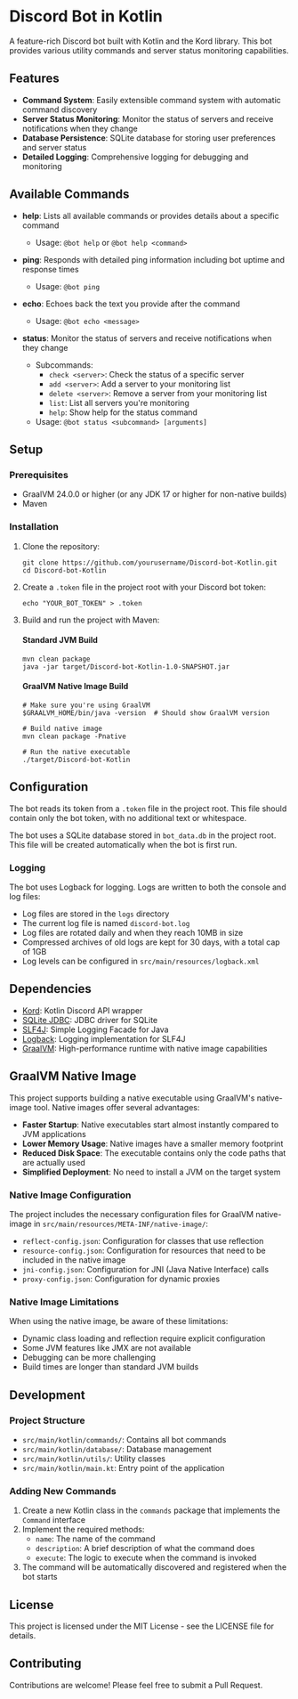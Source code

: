 # Discord Bot in Kotlin

A feature-rich Discord bot built with Kotlin and the Kord library. This bot provides various utility commands and server
status monitoring capabilities.

## Features

- **Command System**: Easily extensible command system with automatic command discovery
- **Server Status Monitoring**: Monitor the status of servers and receive notifications when they change
- **Database Persistence**: SQLite database for storing user preferences and server status
- **Detailed Logging**: Comprehensive logging for debugging and monitoring

## Available Commands

- **help**: Lists all available commands or provides details about a specific command
	- Usage: `@bot help` or `@bot help <command>`

- **ping**: Responds with detailed ping information including bot uptime and response times
	- Usage: `@bot ping`

- **echo**: Echoes back the text you provide after the command
	- Usage: `@bot echo <message>`

- **status**: Monitor the status of servers and receive notifications when they change
	- Subcommands:
		- `check <server>`: Check the status of a specific server
		- `add <server>`: Add a server to your monitoring list
		- `delete <server>`: Remove a server from your monitoring list
		- `list`: List all servers you're monitoring
		- `help`: Show help for the status command
	- Usage: `@bot status <subcommand> [arguments]`

## Setup

### Prerequisites

- GraalVM 24.0.0 or higher (or any JDK 17 or higher for non-native builds)
- Maven

### Installation

1. Clone the repository:
   ```
   git clone https://github.com/yourusername/Discord-bot-Kotlin.git
   cd Discord-bot-Kotlin
   ```

2. Create a `.token` file in the project root with your Discord bot token:
   ```
   echo "YOUR_BOT_TOKEN" > .token
   ```

3. Build and run the project with Maven:

   #### Standard JVM Build
   ```
   mvn clean package
   java -jar target/Discord-bot-Kotlin-1.0-SNAPSHOT.jar
   ```

   #### GraalVM Native Image Build
   ```
   # Make sure you're using GraalVM
   $GRAALVM_HOME/bin/java -version  # Should show GraalVM version

   # Build native image
   mvn clean package -Pnative

   # Run the native executable
   ./target/Discord-bot-Kotlin
   ```

## Configuration

The bot reads its token from a `.token` file in the project root. This file should contain only the bot token, with no
additional text or whitespace.

The bot uses a SQLite database stored in `bot_data.db` in the project root. This file will be created automatically when
the bot is first run.

### Logging

The bot uses Logback for logging. Logs are written to both the console and log files:

- Log files are stored in the `logs` directory
- The current log file is named `discord-bot.log`
- Log files are rotated daily and when they reach 10MB in size
- Compressed archives of old logs are kept for 30 days, with a total cap of 1GB
- Log levels can be configured in `src/main/resources/logback.xml`

## Dependencies

- [Kord](https://github.com/kordlib/kord): Kotlin Discord API wrapper
- [SQLite JDBC](https://github.com/xerial/sqlite-jdbc): JDBC driver for SQLite
- [SLF4J](http://www.slf4j.org/): Simple Logging Facade for Java
- [Logback](https://logback.qos.ch/): Logging implementation for SLF4J
- [GraalVM](https://www.graalvm.org/): High-performance runtime with native image capabilities

## GraalVM Native Image

This project supports building a native executable using GraalVM's native-image tool. Native images offer several
advantages:

- **Faster Startup**: Native executables start almost instantly compared to JVM applications
- **Lower Memory Usage**: Native images have a smaller memory footprint
- **Reduced Disk Space**: The executable contains only the code paths that are actually used
- **Simplified Deployment**: No need to install a JVM on the target system

### Native Image Configuration

The project includes the necessary configuration files for GraalVM native-image in
`src/main/resources/META-INF/native-image/`:

- `reflect-config.json`: Configuration for classes that use reflection
- `resource-config.json`: Configuration for resources that need to be included in the native image
- `jni-config.json`: Configuration for JNI (Java Native Interface) calls
- `proxy-config.json`: Configuration for dynamic proxies

### Native Image Limitations

When using the native image, be aware of these limitations:

- Dynamic class loading and reflection require explicit configuration
- Some JVM features like JMX are not available
- Debugging can be more challenging
- Build times are longer than standard JVM builds

## Development

### Project Structure

- `src/main/kotlin/commands/`: Contains all bot commands
- `src/main/kotlin/database/`: Database management
- `src/main/kotlin/utils/`: Utility classes
- `src/main/kotlin/main.kt`: Entry point of the application

### Adding New Commands

1. Create a new Kotlin class in the `commands` package that implements the `Command` interface
2. Implement the required methods:
	- `name`: The name of the command
	- `description`: A brief description of what the command does
	- `execute`: The logic to execute when the command is invoked
3. The command will be automatically discovered and registered when the bot starts

## License

This project is licensed under the MIT License - see the LICENSE file for details.

## Contributing

Contributions are welcome! Please feel free to submit a Pull Request.
